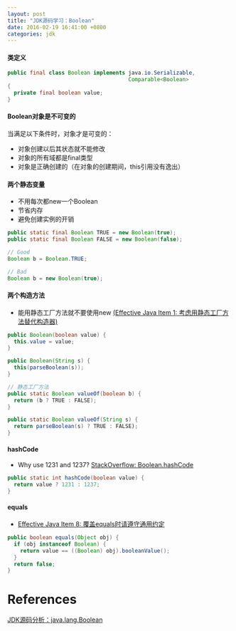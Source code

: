 ```yaml
---
layout: post
title: "JDK源码学习：Boolean"
date: 2016-02-19 16:41:00 +0800
categories: jdk
---
```

#### 类定义

~~~java
public final class Boolean implements java.io.Serializable,
                                      Comparable<Boolean>
{
  private final boolean value;
}
~~~

#### Boolean对象是不可变的
当满足以下条件时，对象才是可变的：
* 对象创建以后其状态就不能修改
* 对象的所有域都是final类型
* 对象是正确创建的（在对象的创建期间，this引用没有逸出）


#### 两个静态变量
* 不用每次都new一个Boolean
* 节省内存
* 避免创建实例的开销

~~~java
public static final Boolean TRUE = new Boolean(true);
public static final Boolean FALSE = new Boolean(false);

// Good
Boolean b = Boolean.TRUE;

// Bad
Boolean b = new Boolean(true);
~~~

#### 两个构造方法
* 能用静态工厂方法就不要使用new [(Effective Java Item 1: 考虑用静态工厂方法替代构造器)](http://willseeyou.github.io/effective-java/2016/01/25/effective-java-1.html)

~~~java
public Boolean(boolean value) {
  this.value = value;
}

public Boolean(String s) {
  this(parseBoolean(s));
}

// 静态工厂方法
public static Boolean valueOf(boolean b) {
  return (b ? TRUE : FALSE);
}

public static Boolean valueOf(String s) {
  return parseBoolean(s) ? TRUE : FALSE);
}
~~~

#### hashCode
* Why use 1231 and 1237? [StackOverflow: Boolean.hashCode](http://stackoverflow.com/questions/3912303/boolean-hashcode)

~~~java
public static int hashCode(boolean value) {
  return value ? 1231 : 1237;
}
~~~

#### equals
* [Effective Java Item 8: 覆盖equals时请遵守通用约定](http://willseeyou.github.io/effective-java/2016/02/03/effective-java-8.html)

~~~java
public boolean equals(Object obj) {
  if (obj instanceof Boolean) {
    return value == ((Boolean) obj).booleanValue();
  }
  return false;
}
~~~

# References
[JDK源码分析：java.lang.Boolean](http://www.liaoxuefeng.com/article/0013738760210200c0b2b12da1c470a8d771dc7f218e89d000)
